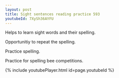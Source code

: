 ```yaml
---
layout: post
title: Sight sentences reading practice 593
youtubeId: 7XySh36AYFU
---
```

 
 
Helps to learn sight words and their spelling.

Opportunitiy to repeat the spelling. 

Practice spelling. 
 
Practice for spelling bee competitions. 
 
{% include youtubePlayer.html id=page.youtubeId %}
 
 

